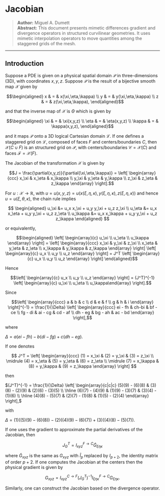 # Jacobian

> **Author:** Miguel A. Dumett  
> **Abstract:** This document presents mimetic differences gradient and divergence
> operators in structured curvilinear geometries. It uses mimetic
> interpolation operators to move quantities among the staggered grids
> of the mesh.

---

## Introduction

Suppose a PDE is given on a physical spatial domain $\mathcal P$ in
three-dimensions (3D), with coordinates $x,y,z$. Suppose $\mathcal P$ is
the result of a bijective smooth map $\mathcal X$ given by

$$\begin{aligned}
x & = & x(\xi,\eta,\kappa) \\
y & = & y(\xi,\eta,\kappa) \\
z & = & z(\xi,\eta,\kappa),
\end{aligned}$$

and that the inverse map of $\mathcal X$ is $\Theta$ which is given by

$$\begin{aligned}
\xi & = & \xi(x,y,z) \\
\eta & = & \eta(x,y,z) \\
\kappa & = & \kappa(x,y,z),
\end{aligned}$$

and it maps $\mathcal P$ onto a 3D logical Cartesian domain
$\mathcal L$. If one defines a staggered grid on $\mathcal L$, composed
of faces $F$ and centers/boundaries $C$, then $\mathcal X(C \cup F)$ is
an structured grid on $\mathcal P$, with centers/boundaries
$\mathcal C = \mathcal X(C)$ and faces $\mathcal F = \mathcal X(F)$.

The Jacobian of the transformation $\mathcal X$ is given by

$$J = \frac{\partial(x,y,z)}{\partial(\xi,\eta,\kappa)} = \left[ \begin{array}{ccc}  x_\xi & x_\eta & x_\kappa \\ y_\xi & y_\eta & y_\kappa \\ z_\xi & z_\eta & z_\kappa \end{array} \right].$$

For $u:\mathcal X \to \mathbb R$, with
$u = u(x,y,z) = u(x(\xi,\eta,\kappa),y(\xi,\eta,\kappa),z(\xi,\eta,\kappa))$
and hence $u = u(\xi,\theta,\kappa)$, the chain rule implies

$$
\begin{aligned}
u_\xi &= u_x x_\xi + u_y y_\xi + u_z z_\xi \\
u_\eta &= u_x x_\eta + u_y y_\xi + u_z z_\eta \\
u_\kappa &= u_x x_\kappa + u_y y_\xi + u_z z_\kappa
\end{aligned}
$$

or equivalently, 

$$\begin{aligned}
\left[ \begin{array}{c} u_\xi \\ u_\eta \\ u_\kappa \end{array} \right] = \left[ \begin{array}{ccc} x_\xi & y_\xi & z_\xi \\ x_\eta & y_\eta & z_\eta \\ x_\kappa & y_\kappa & z_\kappa \end{array} \right] \left[ \begin{array}{c} u_x \\ u_y \\ u_z \end{array} \right] = J^T \left[ \begin{array}{c} u_x \\ u_y \\ u_z \end{array} \right]
\end{aligned}$$

Hence

$$\left[ \begin{array}{c} u_x \\ u_y \\ u_z \end{array} \right] = (J^T)^{-1} \left[ \begin{array}{c} u_\xi \\ u_\eta \\ u_\kappa\end{array} \right].$$

Since

$$\left[ \begin{array}{ccc} a & b & c \\ d & e & f \\ g & h & i \end{array} \right]^{-1} = \frac{1}{\Delta} \left[ \begin{array}{ccc} ei - fh & ch-bi & bf - ce \\ fg - di & ai - cg & cd - af \\ dh - eg & bg - ah & ac - bd \end{array} \right],$$

where 

$\Delta = a(ei-fh) - b(di-fg) + c(dh-eg)$.

If one denotes

$$
J^T = \left[ \begin{array}{ccc} 
(1) = x_\xi & (2) = y_\xi & (3) = z_\xi \\ 
\midrule
(4) = x_\eta & (5) = y_\eta & (6) = z_\eta \\ 
\midrule
(7) = x_\kappa & (8) = y_\kappa & (9) = z_\kappa 
\end{array} \right]
$$

then 

$(J^T)^{-1} = \frac{1}{\Delta} \left[ \begin{array}{c|c|c} 
(5)(9) - (6)(8) & (3)(8) - (2)(9) & (2)(6) - (3)(5) \\ \hline
(6)(7) - (4)(9) & (1)(9) - (3)(7) & (3)(4) - (1)(6) \\ \hline
(4)(8) - (5)(7) & (2)(7) - (1)(8) & (1)(5) - (2)(4) 
\end{array} \right],$

with

$\Delta = (1)((5)(9) - (6)(8)) - (2)((4)(9) - (6)(7)) + (3)((4)(8) - (5)(7)).$

If one uses the gradient to approximate the partial derivatives of the
Jacobian, then

$$J_G^T = I_{xyz}^{F \to C} {\tilde G}_{\xi \eta \kappa} %[ \text{vec}(\xi) | \text{vec}(\eta) | \text{vec}(\kappa)]$$

where ${\tilde G}_{xyz}$ is the same as $G_{xyz}$ with ${\hat I}_p$
replaced by $I_{p+2}$, the identity matrix of order $p+2$. If one
computes the Jacobian at the centers then the physical gradient is given
by

$$G_{xyz} = I_{xyz}^{C \to F} (J_G^T)^{-1} I_{\xi \eta \kappa}^{F \to C} G_{\xi \eta \kappa}.$$

Similarly, one can construct the Jacobian based on the divergence operator.


